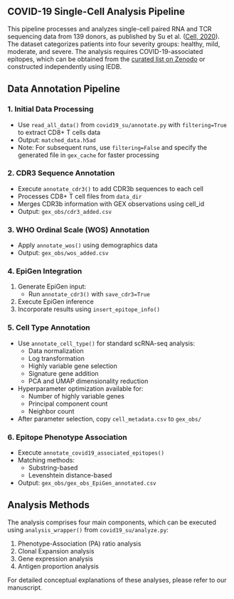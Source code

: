 ## COVID-19 Single-Cell Analysis Pipeline

This pipeline processes and analyzes single-cell paired RNA and TCR sequencing data from 139 donors, as published by Su et al. ([Cell, 2020](https://www.cell.com/cell/fulltext/S0092-8674(20)31444-6?_returnURL=https%3A%2F%2Flinkinghub.elsevier.com%2Fretrieve%2Fpii%2FS0092867420314446%3Fshowall%3Dtrue)). The dataset categorizes patients into four severity groups: healthy, mild, moderate, and severe. The analysis requires COVID-19-associated epitopes, which can be obtained from the [curated list on Zenodo](https://zenodo.org/records/14344830) or constructed independently using IEDB.

## Data Annotation Pipeline

### 1. Initial Data Processing
- Use `read_all_data()` from `covid19_su/annotate.py` with `filtering=True` to extract CD8+ T cells data
- Output: `matched_data.h5ad`
- Note: For subsequent runs, use `filtering=False` and specify the generated file in `gex_cache` for faster processing

### 2. CDR3 Sequence Annotation
- Execute `annotate_cdr3()` to add CDR3b sequences to each cell
- Processes CD8+ T cell files from `data_dir`
- Merges CDR3b information with GEX observations using cell_id
- Output: `gex_obs/cdr3_added.csv`

### 3. WHO Ordinal Scale (WOS) Annotation
- Apply `annotate_wos()` using demographics data
- Output: `gex_obs/wos_added.csv`

### 4. EpiGen Integration
1. Generate EpiGen input:
   - Run `annotate_cdr3()` with `save_cdr3=True`
2. Execute EpiGen inference
3. Incorporate results using `insert_epitope_info()`

### 5. Cell Type Annotation
- Use `annotate_cell_type()` for standard scRNA-seq analysis:
  - Data normalization
  - Log transformation
  - Highly variable gene selection
  - Signature gene addition
  - PCA and UMAP dimensionality reduction
- Hyperparameter optimization available for:
  - Number of highly variable genes
  - Principal component count
  - Neighbor count
- After parameter selection, copy `cell_metadata.csv` to `gex_obs/`

### 6. Epitope Phenotype Association
- Execute `annotate_covid19_associated_epitopes()`
- Matching methods:
  - Substring-based
  - Levenshtein distance-based
- Output: `gex_obs/gex_obs_EpiGen_annotated.csv`

## Analysis Methods

The analysis comprises four main components, which can be executed using `analysis_wrapper()` from `covid19_su/analyze.py`:

1. Phenotype-Association (PA) ratio analysis
2. Clonal Expansion analysis
3. Gene expression analysis
4. Antigen proportion analysis

For detailed conceptual explanations of these analyses, please refer to our manuscript.
